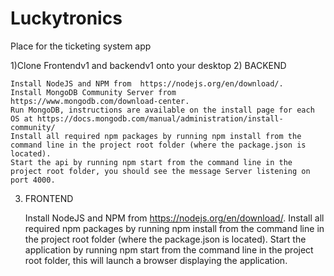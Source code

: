 # Luckytronics

Place for the ticketing system app

1)Clone Frontendv1 and backendv1 onto your desktop
2) BACKEND

    Install NodeJS and NPM from  https://nodejs.org/en/download/.
    Install MongoDB Community Server from  https://www.mongodb.com/download-center.
    Run MongoDB, instructions are available on the install page for each OS at https://docs.mongodb.com/manual/administration/install-community/
    Install all required npm packages by running npm install from the command line in the project root folder (where the package.json is located).
    Start the api by running npm start from the command line in the project root folder, you should see the message Server listening on port 4000.

3) FRONTEND

    Install NodeJS and NPM from https://nodejs.org/en/download/.
    Install all required npm packages by running npm install from the command line in the project root folder (where the package.json is located).
    Start the application by running npm start from the command line in the project root folder, this will launch a browser displaying the application.

